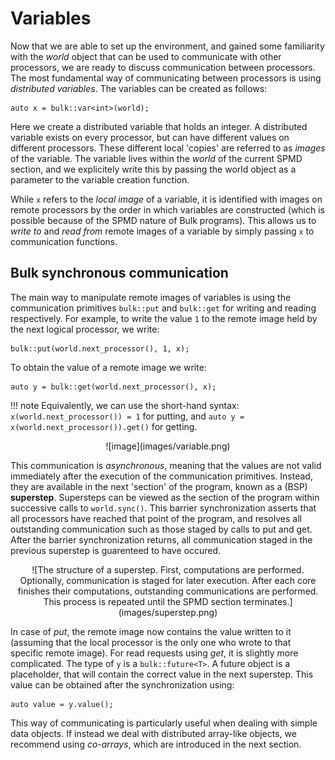 Variables
=========

Now that we are able to set up the environment, and gained some
familiarity with the *world* object that can be used to communicate with
other processors, we are ready to discuss communication between
processors. The most fundamental way of communicating between processors
is using *distributed variables*. The variables can be created as
follows:

```
auto x = bulk::var<int>(world);
```

Here we create a distributed variable that holds an integer. A
distributed variable exists on every processor, but can have different
values on different processors. These different local 'copies' are
referred to as *images* of the variable. The variable lives within the
*world* of the current SPMD section, and we explicitely write this by
passing the world object as a parameter to the variable creation
function.

While `x` refers to the *local image* of a variable, it is
identified with images on remote processors by the order in which
variables are constructed (which is possible because of the SPMD nature
of Bulk programs). This allows us to *write to* and *read from* remote
images of a variable by simply passing `x` to communication
functions.

Bulk synchronous communication
------------------------------

The main way to manipulate remote images of variables is using the
communication primitives `bulk::put` and
`bulk::get` for writing and reading respectively. For
example, to write the value `1` to the remote image held by
the next logical processor, we write:

``` 
bulk::put(world.next_processor(), 1, x);
```

To obtain the value of a remote image we write:

``` 
auto y = bulk::get(world.next_processor(), x);
```

!!! note
    Equivalently, we can use the short-hand syntax: `x(world.next_processor()) = 1` for putting, and `auto y = x(world.next_processor()).get()` for getting.

<center>
![image](images/variable.png)
</center>

This communication is *asynchronous*, meaning that the values are not
valid immediately after the execution of the communication primitives.
Instead, they are available in the next 'section' of the program, known
as a (BSP) **superstep**. Supersteps can be viewed as the section of the
program within successive calls to `world.sync()`. This
barrier synchronization asserts that all processors have reached that
point of the program, and resolves all outstanding communication such as
those staged by calls to put and get. After the barrier synchronization
returns, all communication staged in the previous superstep is
guarenteed to have occured.

<center>
![The structure of a superstep. First, computations are performed.
Optionally, communication is staged for later execution. After each core
finishes their computations, outstanding communications are performed.
This process is repeated until the SPMD section
terminates.](images/superstep.png)
</center>

In case of *put*, the remote image now contains the value written to it
(assuming that the local processor is the only one who wrote to that
specific remote image). For read requests using *get*, it is slightly
more complicated. The type of `y` is a
`bulk::future<T>`. A future object is a placeholder, that
will contain the correct value in the next superstep. This value can be
obtained after the synchronization using:

```
auto value = y.value();
```

This way of communicating is particularly useful when dealing with
simple data objects. If instead we deal with distributed array-like
objects, we recommend using *co-arrays*, which are introduced in the
next section.
